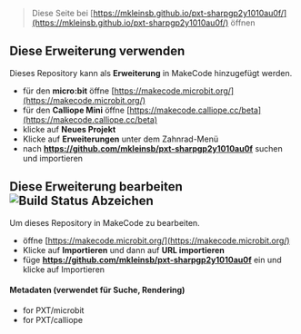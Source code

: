 > Diese Seite bei [https://mkleinsb.github.io/pxt-sharpgp2y1010au0f/](https://mkleinsb.github.io/pxt-sharpgp2y1010au0f/) öffnen

## Diese Erweiterung verwenden

Dieses Repository kann als **Erweiterung** in MakeCode hinzugefügt werden.

* für den **micro:bit** öffne [https://makecode.microbit.org/](https://makecode.microbit.org/)
* für den **Calliope Mini** öffne [https://makecode.calliope.cc/beta](https://makecode.calliope.cc/beta)
* klicke auf **Neues Projekt**
* Klicke auf **Erweiterungen** unter dem Zahnrad-Menü
* nach **https://github.com/mkleinsb/pxt-sharpgp2y1010au0f** suchen und importieren

## Diese Erweiterung bearbeiten ![Build Status Abzeichen](https://github.com/mkleinsb/pxt-sharpgp2y1010au0f/workflows/MakeCode/badge.svg)

Um dieses Repository in MakeCode zu bearbeiten.

* öffne [https://makecode.microbit.org/](https://makecode.microbit.org/)
* Klicke auf **Importieren** und dann auf **URL importieren**
* füge **https://github.com/mkleinsb/pxt-sharpgp2y1010au0f** ein und klicke auf Importieren


#### Metadaten (verwendet für Suche, Rendering)

* for PXT/microbit
* for PXT/calliope

